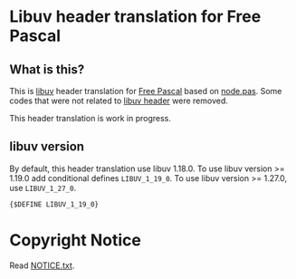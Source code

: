 # Libuv header translation for Free Pascal

## What is this?

This is [libuv](https://libuv.org) header translation for [Free Pascal](https://www.freepascal.org) based on
[node.pas](https://github.com/vovach777/node.pas). Some codes that were not related to
[libuv header](https://github.com/libuv/libuv/blob/v1.x/include/uv.h) were removed.

This header translation is work in progress.

## libuv version
By default, this header translation use libuv 1.18.0.
To use libuv version >= 1.19.0 add conditional defines `LIBUV_1_19_0`.
To use libuv version >= 1.27.0, use `LIBUV_1_27_0`.

```
{$DEFINE LIBUV_1_19_0}
```

# Copyright Notice

Read [NOTICE.txt](NOTICE.txt).
